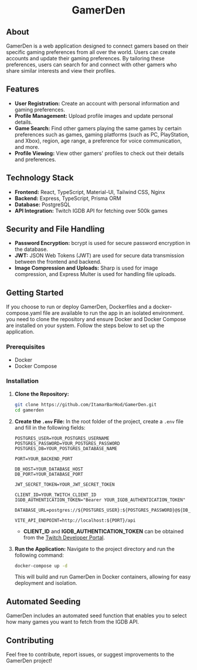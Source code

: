 <h1 align="center">GamerDen</h1>

## About
GamerDen is a web application designed to connect gamers based on their specific gaming preferences from all over the world.
Users can create accounts and update their gaming preferences.
By tailoring these preferences, users can search for and connect with other gamers who share similar interests and view their profiles.


## Features
- **User Registration:** Create an account with personal information and gaming preferences.
- **Profile Management:** Upload profile images and update personal details.
- **Game Search:** Find other gamers playing the same games by certain preferences such as games, gaming platforms (such as PC, PlayStation, and Xbox), region, age range, a preference for voice communication, and more.
- **Profile Viewing:** View other gamers' profiles to check out their details and preferences.

## Technology Stack
- **Frontend:** React, TypeScript, Material-UI, Tailwind CSS, Nginx
- **Backend:** Express, TypeScript, Prisma ORM
- **Database:** PostgreSQL
- **API Integration:** Twitch IGDB API for fetching over 500k games

## Security and File Handling
- **Password Encryption:** bcrypt is used for secure password encryption in the database.
- **JWT:** JSON Web Tokens (JWT) are used for secure data transmission between the frontend and backend.
- **Image Compression and Uploads:** Sharp is used for image compression, and Express Multer is used for handling file uploads.


## Getting Started
If you choose to run or deploy GamerDen, Dockerfiles and a docker-compose.yaml file are available to run the app in an isolated environment.
you need to clone the repository and ensure Docker and Docker Compose are installed on your system. Follow the steps below to set up the application.

### Prerequisites
- Docker
- Docker Compose

### Installation
1. **Clone the Repository:**

    ```bash
    git clone https://github.com/ItamarBarHod/GamerDen.git
    cd gamerden
    ```
    
2. **Create the `.env` File:**
    In the root folder of the project, create a `.env` file and fill in the following fields:

    ```env
    POSTGRES_USER=YOUR_POSTGRES_USERNAME
    POSTGRES_PASSWORD=YOUR_POSTGRES_PASSWORD
    POSTGRES_DB=YOUR_POSTGRES_DATABASE_NAME
    
    PORT=YOUR_BACKEND_PORT
    
    DB_HOST=YOUR_DATABASE_HOST
    DB_PORT=YOUR_DATABASE_PORT
    
    JWT_SECRET_TOKEN=YOUR_JWT_SECRET_TOKEN
    
    CLIENT_ID=YOUR_TWITCH_CLIENT_ID
    IGDB_AUTHENTICATION_TOKEN="Bearer YOUR_IGDB_AUTHENTICATION_TOKEN"
    
    DATABASE_URL=postgres://${POSTGRES_USER}:${POSTGRES_PASSWORD}@${DB_HOST}:${DB_PORT}/${POSTGRES_DB}
    
    VITE_API_ENDPOINT=http://localhost:${PORT}/api
    ```

    - **CLIENT_ID** and **IGDB_AUTHENTICATION_TOKEN** can be obtained from the [Twitch Developer Portal](https://dev.twitch.tv/console/apps/create).

3. **Run the Application:**
    Navigate to the project directory and run the following command:

    ```bash
    docker-compose up -d
    ```

    This will build and run GamerDen in Docker containers, allowing for easy deployment and isolation.

## Automated Seeding

GamerDen includes an automated seed function that enables you to select how many games you want to fetch from the IGDB API.

## Contributing

Feel free to contribute, report issues, or suggest improvements to the GamerDen project!
